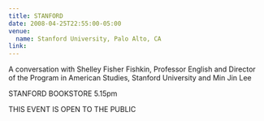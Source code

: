 ```yaml
---
title: STANFORD
date: 2008-04-25T22:55:00-05:00
venue:
  name: Stanford University, Palo Alto, CA
link:
---
```


A conversation with Shelley Fisher Fishkin, Professor English and Director of the Program in American Studies, Stanford University
and Min Jin Lee

STANFORD BOOKSTORE
5.15pm

THIS EVENT IS OPEN TO THE PUBLIC
